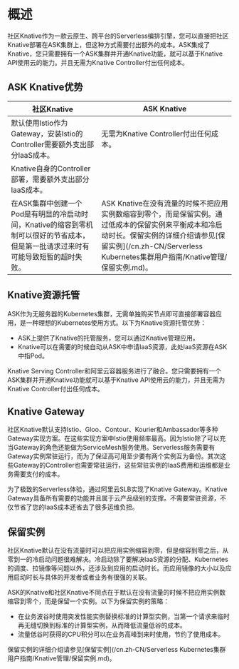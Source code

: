 # 概述

社区Knative作为一款云原生、跨平台的Serverless编排引擎，您可以直接把社区Knative部署在ASK集群上，但这种方式需要付出额外的成本。ASK集成了Knative，您只需要拥有一个ASK集群并开通Knative功能，就可以基于Knative API使用云的能力。并且无需为Knative Controller付出任何成本。

## ASK Knative优势

|社区Knative|ASK Knative|
|---------|-----------|
|默认使用Istio作为Gateway，安装Istio的Controller需要额外支出部分IaaS成本。|无需为Knative Controller付出任何成本。|
|Knative自身的Controller部署，需要额外支出部分IaaS成本。|
|在ASK集群中创建一个Pod是有明显的冷启动时间，Knative的缩容到零机制可以很好的节省成本，但是第一批请求过来时有可能导致短暂的超时失败。|ASK Knative在没有流量的时候不把应用实例数缩容到零个，而是保留实例。通过低成本的保留实例来平衡成本和冷启动时长。保留实例的详细介绍请参见[保留实例](/cn.zh-CN/Serverless Kubernetes集群用户指南/Knative管理/保留实例.md)。|

## Knative资源托管

ASK作为无服务器的Kubernetes集群，无需单独购买节点即可直接部署容器应用，是一种理想的Kubernetes使用方式。以下为Knative资源托管优势：

-   ASK上提供了Knative的托管服务，您可以通过Knative管理应用。
-   Knative可以在需要的时候自动从ASK中申请IaaS资源，此处laaS资源在ASK中指Pod。

Knative Serving Controller和阿里云容器服务进行了融合。您只需要拥有一个ASK集群并开通Knative功能就可以基于Knative API使用云的能力，并且无需为Knative Controller付出任何成本。

## Knative Gateway

社区Knative默认支持Istio、Gloo、Contour、Kourier和Ambassador等多种Gateway实现方案。在这些实现方案中Istio使用频率最高。因为Istio除了可以充当Gateway的角色还能做为ServiceMesh服务使用。Serverless服务需要有Gateway实例常驻运行，而为了保证高可用至少要有两个实例互为备份。其次这些Gateway的Controller也需要常驻运行，这些常驻实例的IaaS费用和运维都是业务需要支付的成本。

为了极致的Serverless体验，通过阿里云SLB实现了Knative Gateway。Knative Gateway具备所有需要的功能并且属于云产品级别的支撑。不需要常驻资源，不仅节省了您的IaaS成本还省去了很多运维负担。

## 保留实例

社区Knative默认在没有流量时可以把应用实例缩容到零，但是缩容到零之后，从零到一的冷启动问题很难解决。冷启动除了要解决IaaS资源的分配、Kubernetes的调度、拉镜像等问题以外，还涉及到应用的启动时长。而应用镜像的大小以及应用启动时长与具体的开发者或者业务有很强的关联。

ASK的Knative和社区Knative不同点在于默认在没有流量的时候不把应用实例数缩容到零个，而是保留一个实例。以下为保留实例的策略：

-   在业务波谷时使用突发性能实例替换标准的计算型实例，当第一个请求来临时再无缝切换到标准的计算型实例，从而降低流量低谷的成本。
-   流量低谷时获得的CPU积分可以在业务高峰到来时使用，节约了使用成本。

保留实例的详细介绍请参见[保留实例](/cn.zh-CN/Serverless Kubernetes集群用户指南/Knative管理/保留实例.md)。

